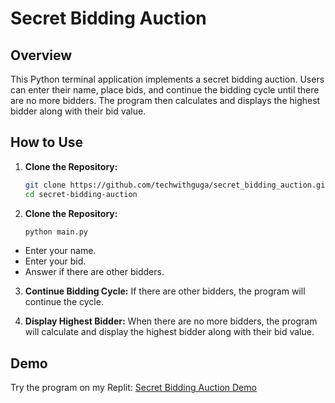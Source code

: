 # Secret Bidding Auction

## Overview

This Python terminal application implements a secret bidding auction. Users can enter their name, place bids, and continue the bidding cycle until there are no more bidders. The program then calculates and displays the highest bidder along with their bid value.

## How to Use

1. **Clone the Repository:**
   ```bash
   git clone https://github.com/techwithguga/secret_bidding_auction.git
   cd secret-bidding-auction

2. **Clone the Repository:**

   ```bash
   python main.py

- Enter your name.
- Enter your bid.
- Answer if there are other bidders.

3. **Continue Bidding Cycle:**
  If there are other bidders, the program will continue the cycle.

4. **Display Highest Bidder:**
When there are no more bidders, the program will calculate and display the highest bidder along with their bid value.

## Demo

Try the program on my Replit: [Secret Bidding Auction Demo](https://replit.com/@gukh/secretbiddingauction)
